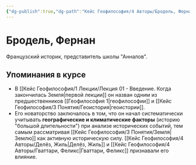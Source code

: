 ```yaml
---
{"dg-publish":true,"dg-path":"Кейс Геофилософия/4 Авторы/Бродель, Фернан","permalink":"/kejs-geofilosofiya/4-avtory/brodel-fernan/","dgShowLocalGraph":true}
---
```


# Бродель, Фернан

Французский историк, представитель школы "Анналов".

## Упоминания в курсе
- В [[Кейс Геофилософия/1 Лекции/Лекция 01 - Введение. Когда закончилась Земля\|первой лекции]] он назван одним из предшественников [[Геофилософия 1\|геофилософии]] и [[Кейс Геофилософия/3 Понятия/Геоистория\|геоистории]].
- Его новаторство заключалось в том, что он начал систематически учитывать **географические и климатические факторы** (историю "большой длительности") при анализе исторических событий, тем самым рассматривая [[Кейс Геофилософия/3 Понятия/Земля\|Землю]] как активную историческую силу. [[Кейс Геофилософия/4 Авторы/Делёз, Жиль\|Делёз, Жиль]] и [[Кейс Геофилософия/4 Авторы/Гваттари, Феликс\|Гваттари, Феликс]] признавали его влияние.